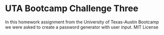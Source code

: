 # UTA Bootcamp Challenge Three

In this homework assignment from the University of Texas-Austin Bootcamp we were asked to create a password generator with user input.
MIT License
